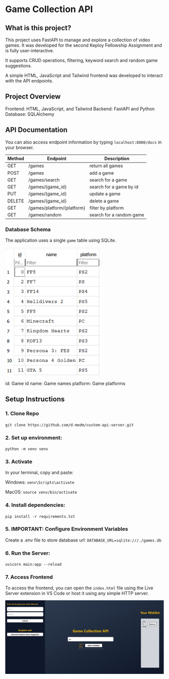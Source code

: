 # Game Collection API

## What is this project?
This project uses FastAPI to manage and explore a collection of video games. It was developed for the second Keploy Fellowship Assignment and is fully user-interactive. 

It supports CRUD operations, filtering, keyword search and random game suggestions.

A simple HTML, JavaScript and Tailwind frontend was developed to interact with the API endpoints.

## Project Overview
Frontend: HTML, JavaScript, and Tailwind
Backend: FastAPI and Python
Database: SQLAlchemy

## API Documentation
You can also access endpoint information by typing `localhost:8000/docs` in your browser.

| Method     | Endpoint      | Description   |
|------------|---------------|---------------|
| GET        | /games        | return all games|
| POST       | /games        | add a game |
| GET       | /games/search  | search for a game |
| GET       | /games/{game_id}  | search for a game by id |
| PUT       | /games/{game_id}  | update a game |
| DELETE       | /games/{game_id}  | delete a game |
| GET       | /games/platform/{platform}  | filter by platform |
| GET       | /games/random  | search for a random game |

### Database Schema
The application uses a single `game` table using SQLite.

![Database Schema](image.png)

id: Game id
name: Game names
platform: Game platforms

## Setup Instructions

### 1. Clone Repo
`git clone https://github.com/d-medm/custom-api-server.git`

### 2. Set up environment:
`python -m venv venv`

### 3. Activate
In your terminal, copy and paste:

Windows:
`venv\Scripts\activate`

MacOS:
`source venv/bin/activate`

### 4. Install dependencies: 
`pip install -r requirements.txt`

### 5. IMPORTANT: Configure Environment Variables
Create a .env file to store database url:
`DATABASE_URL=sqlite:///./games.db`

### 6. Run the Server:
`uvicorn main:app --reload`

### 7. Access Frontend
To access the frontend, you can open the `index.html` file using the Live Server extension in VS Code or host it using any simple HTTP server.

![Frontend Img](frontend.jpeg)
